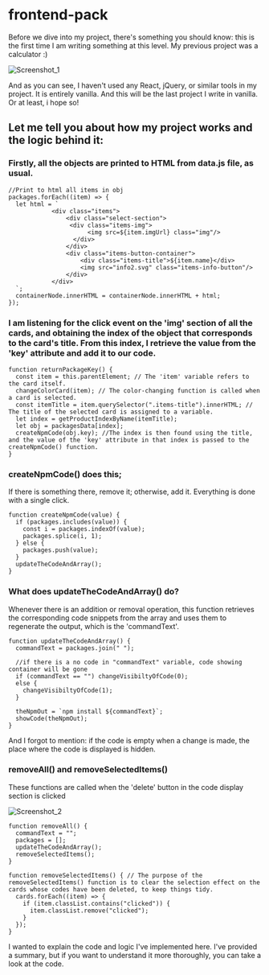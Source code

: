 # frontend-pack

Before we dive into my project, there's something you should know: this is the first time I am writing something at this level. My previous project was a calculator :)

![Screenshot_1](https://user-images.githubusercontent.com/42185275/223608612-c7e6d5e7-9153-464c-9997-e51abc006b91.jpg)

And as you can see, I haven't used any React, jQuery, or similar tools in my project. It is entirely vanilla. And this will be the last project I write in vanilla.
Or at least, i hope so!

## Let me tell you about how my project works and the logic behind it:

### Firstly, all the objects are printed to HTML from data.js file, as usual.


```
//Print to html all items in obj
packages.forEach((item) => {
  let html = `
            <div class="items">
                <div class="select-section">
                 <div class="items-img">
                      <img src=${item.imgUrl} class="img"/>
                  </div>
                </div>
                <div class="items-button-container">
                    <div class="items-title">${item.name}</div>
                    <img src="info2.svg" class="items-info-button"/>
                </div>
            </div>
  `;
  containerNode.innerHTML = containerNode.innerHTML + html;
});

```


### I am listening for the click event on the 'img' section of all the cards, and obtaining the index of the object that corresponds to the card's title. From this index, I retrieve the value from the 'key' attribute and add it to our code.

```
function returnPackageKey() {
  const item = this.parentElement; // The 'item' variable refers to the card itself.
  changeColorCard(item); // The color-changing function is called when a card is selected.
  const itemTitle = item.querySelector(".items-title").innerHTML; // The title of the selected card is assigned to a variable.
  let index = getProductIndexByName(itemTitle);
  let obj = packagesData[index];
  createNpmCode(obj.key); //The index is then found using the title, and the value of the 'key' attribute in that index is passed to the createNpmCode() function.
}

```


### createNpmCode() does this;

 If there is something there, remove it; otherwise, add it. Everything is done with a single click.

```
function createNpmCode(value) {
  if (packages.includes(value)) {
    const i = packages.indexOf(value);
    packages.splice(i, 1);
  } else {
    packages.push(value);
  } 
  updateTheCodeAndArray();
}

```


### What does updateTheCodeAndArray() do?

Whenever there is an addition or removal operation, this function retrieves the corresponding code snippets from the array and uses them to regenerate the output, which is the 'commandText'.



```
function updateTheCodeAndArray() {
  commandText = packages.join(" ");

  //if there is a no code in "commandText" variable, code showing container will be gone
  if (commandText == "") changeVisibiltyOfCode(0);
  else {
    changeVisibiltyOfCode(1);
  }

  theNpmOut = `npm install ${commandText}`;
  showCode(theNpmOut);
}

```
And I forgot to mention: if the code is empty when a change is made, the place where the code is displayed is hidden.



### removeAll() and removeSelectedItems()
These functions are called when the 'delete' button in the code display section is clicked

![Screenshot_2](https://user-images.githubusercontent.com/42185275/223615066-4514a867-d7fc-4851-ad62-b3fdeceddace.jpg)


```
function removeAll() {
  commandText = "";
  packages = [];
  updateTheCodeAndArray();
  removeSelectedItems();
}

function removeSelectedItems() { // The purpose of the removeSelectedItems() function is to clear the selection effect on the cards whose codes have been deleted, to keep things tidy.
  cards.forEach((item) => {
    if (item.classList.contains("clicked")) {
      item.classList.remove("clicked");
    }
  });
}

```


I wanted to explain the code and logic I've implemented here. I've provided a summary, but if you want to understand it more thoroughly, you can take a look at the code.




